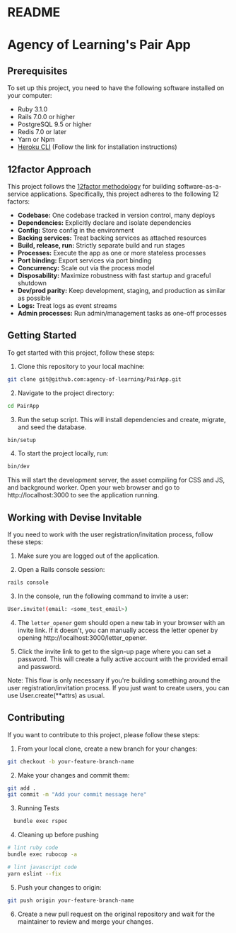 # README

# Agency of Learning's Pair App

## Prerequisites

To set up this project, you need to have the following software installed on your computer:

- Ruby 3.1.0
- Rails 7.0.0 or higher
- PostgreSQL 9.5 or higher
- Redis 7.0 or later
- Yarn or Npm
- [Heroku CLI](https://devcenter.heroku.com/articles/heroku-cli) (Follow the link for installation instructions)

## 12factor Approach

This project follows the [12factor methodology](https://12factor.net/) for building software-as-a-service applications. Specifically, this project adheres to the following 12 factors:

- **Codebase:** One codebase tracked in version control, many deploys
- **Dependencies:** Explicitly declare and isolate dependencies
- **Config:** Store config in the environment
- **Backing services:** Treat backing services as attached resources
- **Build, release, run:** Strictly separate build and run stages
- **Processes:** Execute the app as one or more stateless processes
- **Port binding:** Export services via port binding
- **Concurrency:** Scale out via the process model
- **Disposability:** Maximize robustness with fast startup and graceful shutdown
- **Dev/prod parity:** Keep development, staging, and production as similar as possible
- **Logs:** Treat logs as event streams
- **Admin processes:** Run admin/management tasks as one-off processes

## Getting Started

To get started with this project, follow these steps:

1. Clone this repository to your local machine:

```bash
git clone git@github.com:agency-of-learning/PairApp.git
```

2. Navigate to the project directory:

```bash
cd PairApp
```

3. Run the setup script. This will install dependencies and create, migrate, and seed the database.

```bash
bin/setup
```

4. To start the project locally, run:

```bash
bin/dev
```

This will start the development server, the asset compiling for CSS and JS, and background worker. Open your web browser and go to http://localhost:3000 to see the application running.

## Working with Devise Invitable
If you need to work with the user registration/invitation process, follow these steps:

1. Make sure you are logged out of the application.

2. Open a Rails console session:
```bash
rails console
```
3. In the console, run the following command to invite a user:
```bash 
User.invite!(email: <some_test_email>)
```
4. The `letter_opener` gem should open a new tab in your browser with an invite link. If it doesn't, you can manually access the letter opener by opening http://localhost:3000/letter_opener.

5. Click the invite link to get to the sign-up page where you can set a password. This will create a fully active account with the provided email and password.

Note: This flow is only necessary if you're building something around the user registration/invitation process. If you just want to create users, you can use User.create(**attrs) as usual.

## Contributing

If you want to contribute to this project, please follow these steps:

1. From your local clone, create a new branch for your changes:

```bash
git checkout -b your-feature-branch-name
```

2. Make your changes and commit them:

```bash
git add .
git commit -m "Add your commit message here"
``` 
3. Running Tests
```bash
  bundle exec rspec
```

4. Cleaning up before pushing
```bash
# lint ruby code
bundle exec rubocop -a

# lint javascript code
yarn eslint --fix
```

5. Push your changes to origin:

```bash
git push origin your-feature-branch-name
```

6. Create a new pull request on the original repository and wait for the maintainer to review and merge your changes.
